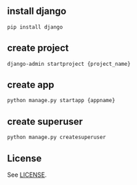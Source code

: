 ## install django
```buildoutcfg
pip install django
```

## create project
```
django-admin startproject {project_name}
```

## create app
```
python manage.py startapp {appname}
```

## create superuser
```
python manage.py createsuperuser
```

## License

See [LICENSE](LICENSE).